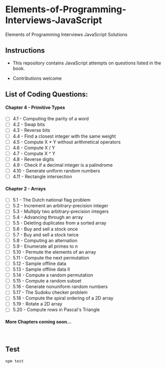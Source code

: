# Elements-of-Programming-Interviews-JavaScript
Elements of Programming Interviews JavaScript Solutions

## Instructions

- This repository contains JavaScript attempts on questions listed in the book.

- Contributions welcome

## List of Coding Questions:

#### Chapter 4 - Primitive Types
- [ ] 4.1 - Computing the parity of a word
- [ ] 4.2 - Swap bits
- [ ] 4.3 - Reverse bits
- [ ] 4.4 - Find a closest integer with the same weight
- [ ] 4.5 - Compute X * Y without arithmetical operators
- [ ] 4.6 - Compute X / Y
- [ ] 4.7 - Compute X ^ Y
- [ ] 4.8 - Reverse digits
- [ ] 4.9 - Check if a decimal integer is a palindrome
- [ ] 4.10 - Generate uniform random numbers
- [ ] 4.11 - Rectangle intersection

#### Chapter 2 - Arrays
- [ ] 5.1 - The Dutch national flag problem
- [ ] 5.2 - Increment an arbitrary-precision integer
- [ ] 5.3 - Multiply two arbitrary-precision integers
- [ ] 5.4 - Advancing through an array
- [ ] 5.5 - Deleting duplicates from a sorted array
- [ ] 5.6 - Buy and sell a stock once
- [ ] 5.7 - Buy and sell a stock twice
- [ ] 5.8 - Computing an alternation
- [ ] 5.9 - Enumerate all primes to n
- [ ] 5.10 - Permute the elements of an array
- [ ] 5.11 - Compute the next permutation
- [ ] 5.12 - Sample offline data
- [ ] 5.13 - Sample offline data II
- [ ] 5.14 - Compute a random permutation
- [ ] 5.15 - Compute a random subset
- [ ] 5.16 - Generate nonuniform random numbers
- [ ] 5.17 - The Sudoku checker problem
- [ ] 5.18 - Compute the spiral ordering of a 2D array
- [ ] 5.19 - Rotate a 2D array
- [ ] 5.20 - Compute rows in Pascal's Triangle

#### More Chapters coming soon...

<br>

## Test

```sh
npm test
```

